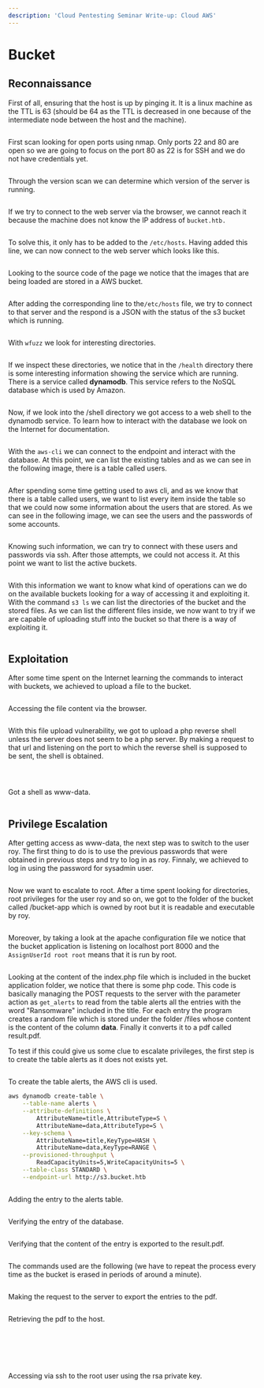 ```yaml
---
description: 'Cloud Pentesting Seminar Write-up: Cloud AWS'
---
```


# Bucket

## Reconnaissance

First of all, ensuring that the host is up by pinging it. It is a linux machine as the TTL is 63 (should be 64 as the TTL is decreased in one because of the intermediate node between the host and the machine).

<figure><img src="../.gitbook/assets/Captura de pantalla 2023-03-28 a las 12.57.09.png" alt=""><figcaption></figcaption></figure>

First scan looking for open ports using nmap. Only ports 22 and 80 are open so we are going to focus on the port 80 as 22 is for SSH and we do not have credentials yet.

<figure><img src="../.gitbook/assets/Captura de pantalla 2023-03-28 a las 12.59.13.png" alt=""><figcaption></figcaption></figure>

Through the version scan we can determine which version of the server is running.&#x20;

<figure><img src="../.gitbook/assets/Captura de pantalla 2023-03-28 a las 13.01.32.png" alt=""><figcaption></figcaption></figure>

If we try to connect to the web server via the browser, we cannot reach it because the machine does not know the IP address of `bucket.htb.`

<figure><img src="../.gitbook/assets/Captura de pantalla 2023-03-28 a las 13.03.29.png" alt=""><figcaption></figcaption></figure>

To solve this, it only has to be added to the `/etc/hosts`. Having added this line, we can now connect to the web server which looks like this.&#x20;

<figure><img src="../.gitbook/assets/Captura de pantalla 2023-03-28 a las 19.03.42.png" alt=""><figcaption></figcaption></figure>

Looking to the source code of the page we notice that the images that are being loaded are stored in a AWS bucket.

<figure><img src="../.gitbook/assets/Captura de pantalla 2023-03-28 a las 13.08.02.png" alt=""><figcaption></figcaption></figure>

After adding the corresponding line to the`/etc/hosts` file, we try to connect to that server and the respond is a JSON with the status of the s3 bucket which is running.&#x20;

<figure><img src="../.gitbook/assets/Captura de pantalla 2023-03-28 a las 13.11.48.png" alt=""><figcaption></figcaption></figure>

With `wfuzz` we look for interesting directories.&#x20;

<figure><img src="../.gitbook/assets/Captura de pantalla 2023-03-28 a las 18.59.42.png" alt=""><figcaption></figcaption></figure>

If we inspect these directories, we notice that in the `/health` directory there is some interesting information showing the service which are running. There is a service called **dynamodb**. This service refers to the NoSQL database which is used by Amazon.

<figure><img src="../.gitbook/assets/Captura de pantalla 2023-03-28 a las 19.12.28.png" alt=""><figcaption></figcaption></figure>

Now, if we look into the /shell directory we got access to a web shell to the dynamodb service. To learn how to interact with the database we look on the Internet for documentation.

<figure><img src="../.gitbook/assets/Captura de pantalla 2023-03-28 a las 19.18.01.png" alt=""><figcaption></figcaption></figure>

With the `aws-cli` we can connect to the endpoint and interact with the database. At this point, we can list the existing tables and as we can see in the following image, there is a table called users.

<figure><img src="../.gitbook/assets/Captura de pantalla 2023-03-28 a las 20.01.13.png" alt=""><figcaption></figcaption></figure>

After spending some time getting used to aws cli, and as we know that there is a table called users, we want to list every item inside the table so that we could now some information about the users that are stored. As we can see in the following image, we can see the users and the passwords of some accounts.&#x20;

<figure><img src="../.gitbook/assets/Captura de pantalla 2023-03-28 a las 20.12.16.png" alt=""><figcaption></figcaption></figure>

Knowing such information, we can try to connect with these users and passwords via ssh. After those attempts, we could not access it. At this point we want to list the active buckets.

<figure><img src="../.gitbook/assets/Captura de pantalla 2023-03-28 a las 20.23.58.png" alt=""><figcaption></figcaption></figure>

With this information we want to know what kind of operations can we do on the available buckets looking for a way of accessing it and exploiting it. With the command `s3 ls` we can list the directories of the bucket and the stored files. As we can list the different files inside, we now want to try if we are capable of uploading stuff into the bucket so that there is a way of exploiting it.&#x20;

<figure><img src="../.gitbook/assets/Captura de pantalla 2023-03-28 a las 20.34.11.png" alt=""><figcaption></figcaption></figure>

## Exploitation

After some time spent on the Internet learning the commands to interact with buckets, we achieved to upload a file to the bucket.

<figure><img src="../.gitbook/assets/Captura de pantalla 2023-03-28 a las 20.44.23.png" alt=""><figcaption></figcaption></figure>

Accessing the file content via the browser.

<figure><img src="../.gitbook/assets/Captura de pantalla 2023-03-28 a las 20.51.24.png" alt=""><figcaption></figcaption></figure>

With this file upload vulnerability, we got to upload a php reverse shell unless the server does not seem to be a php server. By making a request to that url and listening on the port to which the reverse shell is supposed to be sent, the shell is obtained.&#x20;

<figure><img src="../.gitbook/assets/Captura de pantalla 2023-03-28 a las 21.19.10.png" alt=""><figcaption></figcaption></figure>

<figure><img src="../.gitbook/assets/Captura de pantalla 2023-03-28 a las 21.19.35.png" alt=""><figcaption></figcaption></figure>

<figure><img src="../.gitbook/assets/Captura de pantalla 2023-03-28 a las 21.19.54.png" alt=""><figcaption></figcaption></figure>

Got a shell as www-data.

<figure><img src="../.gitbook/assets/Captura de pantalla 2023-03-28 a las 21.38.21.png" alt=""><figcaption></figcaption></figure>

## Privilege Escalation

After getting access as www-data, the next step was to switch to the user roy. The first thing to do is to use the previous passwords that were obtained in previous steps and try to log in as roy. Finnaly, we achieved to log in using the password for sysadmin user.

<figure><img src="../.gitbook/assets/Captura de pantalla 2023-03-29 a las 10.53.58.png" alt=""><figcaption></figcaption></figure>

Now we want to escalate to root. After a time spent looking for directories, root privileges for the user roy and so on, we got to the folder of the bucket called /bucket-app which is owned by root but it is readable and executable by roy.

<figure><img src="../.gitbook/assets/Captura de pantalla 2023-03-29 a las 11.22.28.png" alt=""><figcaption></figcaption></figure>

Moreover, by taking a look at the apache configuration file we notice that the bucket application is listening on localhost port 8000 and  the `AssignUserId root root` means that it is run by root.&#x20;

<figure><img src="../.gitbook/assets/Captura de pantalla 2023-03-29 a las 11.23.53.png" alt=""><figcaption></figcaption></figure>

Looking at the content of the index.php file which is included in the bucket application folder, we notice that there is some php code. This code is basically managing the POST requests to the server with the parameter action as `get_alerts` to read from the table alerts all the entries with the word "Ransomware" included in the title. For each entry the program creates a random file which is stored under the folder /files whose content is the content of the column **data**. Finally it converts it to a pdf called result.pdf.

To test if this could give us some clue to escalate privileges, the first step is to create the table alerts as it does not exists yet.

<figure><img src="../.gitbook/assets/Captura de pantalla 2023-03-29 a las 11.29.16.png" alt=""><figcaption></figcaption></figure>

To create the table alerts, the AWS cli is used.

```bash
aws dynamodb create-table \
    --table-name alerts \
    --attribute-definitions \
        AttributeName=title,AttributeType=S \
        AttributeName=data,AttributeType=S \
    --key-schema \
        AttributeName=title,KeyType=HASH \
        AttributeName=data,KeyType=RANGE \
    --provisioned-throughput \
        ReadCapacityUnits=5,WriteCapacityUnits=5 \
    --table-class STANDARD \
    --endpoint-url http://s3.bucket.htb
```

<figure><img src="../.gitbook/assets/Captura de pantalla 2023-03-29 a las 11.45.23.png" alt=""><figcaption></figcaption></figure>

Adding the entry to the alerts table.

<figure><img src="../.gitbook/assets/Captura de pantalla 2023-03-29 a las 11.53.09.png" alt=""><figcaption></figcaption></figure>

Verifying the entry of the database.

<figure><img src="../.gitbook/assets/Captura de pantalla 2023-03-29 a las 12.19.45.png" alt=""><figcaption></figcaption></figure>

Verifying that the content of the entry is exported to the result.pdf.

<figure><img src="../.gitbook/assets/Captura de pantalla 2023-03-29 a las 12.32.23.png" alt=""><figcaption></figcaption></figure>

The commands used are the following (we have to repeat the process every time as the bucket is erased in periods of around a minute).

<figure><img src="../.gitbook/assets/Captura de pantalla 2023-03-29 a las 12.38.59.png" alt=""><figcaption></figcaption></figure>

Making the request to the server to export the entries to the pdf.

<figure><img src="../.gitbook/assets/Captura de pantalla 2023-03-29 a las 12.39.32.png" alt=""><figcaption></figcaption></figure>

Retrieving the pdf to the host.

<figure><img src="../.gitbook/assets/Captura de pantalla 2023-03-29 a las 12.39.53.png" alt=""><figcaption></figcaption></figure>

<figure><img src="../.gitbook/assets/Captura de pantalla 2023-03-29 a las 12.37.39.png" alt=""><figcaption></figcaption></figure>

<figure><img src="../.gitbook/assets/Captura de pantalla 2023-03-29 a las 12.46.59.png" alt=""><figcaption></figcaption></figure>

<figure><img src="../.gitbook/assets/Captura de pantalla 2023-03-29 a las 12.47.32.png" alt=""><figcaption></figcaption></figure>

<figure><img src="../.gitbook/assets/Captura de pantalla 2023-03-29 a las 12.47.52.png" alt=""><figcaption></figcaption></figure>

<figure><img src="../.gitbook/assets/Captura de pantalla 2023-03-29 a las 12.48.15.png" alt=""><figcaption></figcaption></figure>

Accessing via ssh to the root user using the rsa private key.

<figure><img src="../.gitbook/assets/Captura de pantalla 2023-03-29 a las 12.46.25.png" alt=""><figcaption></figcaption></figure>

<figure><img src="../.gitbook/assets/Captura de pantalla 2023-03-29 a las 12.45.59.png" alt=""><figcaption></figcaption></figure>
